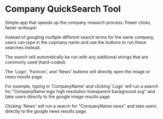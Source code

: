 # Company QuickSearch Tool 

Simple app that speeds up the company research process. Fewer clicks, faster writeups! 

Instead of googling multiple different search terms for the same company, users can type in the copmany name and use the buttons to run these searches instead.

The search will automatically be run with any additional strings that are commonly used (hard-coded).

The 'Logo', 'Favicon', and 'News' buttons will directly open the image or news results page. 

For example, typing in 'CompanyName' and clicking 'Logo' will run a search for "CompanyName logo high resolution transparent background svg" and take users directly to the google image results page.

Clicking 'News' will run a search for "CompanyName news" and take users directly to the google news results page. 